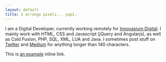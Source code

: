 ```yaml
---
layout: default
title: I arrange pixels... yup1.
---
```

I am a Digital Developer, currently working remotely for [Innovasium Digital](http://www.innovasium.com/). I mainly work with HTML, CSS and Javascript (jQuery and Angularjs), as well as Cold Fusion, PHP, SQL, XML, LUA and Java. I sometimes post stuff on [Twitter](http://www.twitter.com/sconzen) and [Medium](http://www.medium.com/@sconzen) for anything longer than 140 characters.

This is [an example](http://example.com/ "Title") inline link.